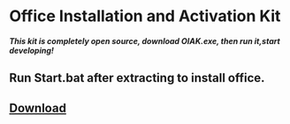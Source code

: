 # Office Installation and Activation Kit
##### This kit is completely open source, download OIAK.exe, then run it,start developing!
## Run Start.bat after extracting to install office.
## [Download](https://github.com/OctonalXX/OIAK/raw/master/OIAK.exe)
